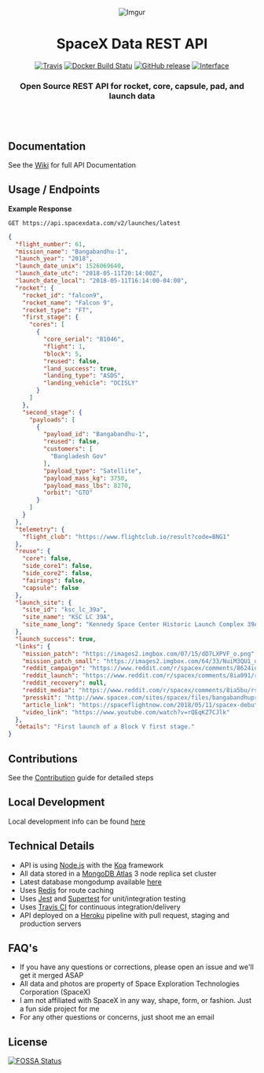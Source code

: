 <div align="center">

![Imgur](https://i.imgur.com/5JlPtsF.jpg)

# SpaceX Data REST API

[![Travis](https://img.shields.io/travis/r-spacex/SpaceX-API.svg?style=flat-square)](https://travis-ci.org/r-spacex/SpaceX-API)
[![Docker Build Statu](https://img.shields.io/docker/build/jakewmeyer/spacex-api.svg?style=flat-square)](https://hub.docker.com/r/jakewmeyer/spacex-api/)
[![GitHub release](https://img.shields.io/github/release/r-spacex/SpaceX-API.svg?style=flat-square)]()
[![Interface](https://img.shields.io/badge/interface-REST-brightgreen.svg?style=flat-square)]()

### Open Source REST API for rocket, core, capsule, pad, and launch data
<br></br>

</div>

## Documentation
See the [Wiki](https://github.com/r-spacex/SpaceX-API/wiki) for full API Documentation

## Usage / Endpoints

**Example Response**

```http
GET https://api.spacexdata.com/v2/launches/latest
```

```json
{
  "flight_number": 61,
  "mission_name": "Bangabandhu-1",
  "launch_year": "2018",
  "launch_date_unix": 1526069640,
  "launch_date_utc": "2018-05-11T20:14:00Z",
  "launch_date_local": "2018-05-11T16:14:00-04:00",
  "rocket": {
    "rocket_id": "falcon9",
    "rocket_name": "Falcon 9",
    "rocket_type": "FT",
    "first_stage": {
      "cores": [
        {
          "core_serial": "B1046",
          "flight": 1,
          "block": 5,
          "reused": false,
          "land_success": true,
          "landing_type": "ASDS",
          "landing_vehicle": "OCISLY"
        }
      ]
    },
    "second_stage": {
      "payloads": [
        {
          "payload_id": "Bangabandhu-1",
          "reused": false,
          "customers": [
            "Bangladesh Gov"
          ],
          "payload_type": "Satellite",
          "payload_mass_kg": 3750,
          "payload_mass_lbs": 8270,
          "orbit": "GTO"
        }
      ]
    }
  },
  "telemetry": {
    "flight_club": "https://www.flightclub.io/result?code=BNG1"
  },
  "reuse": {
    "core": false,
    "side_core1": false,
    "side_core2": false,
    "fairings": false,
    "capsule": false
  },
  "launch_site": {
    "site_id": "ksc_lc_39a",
    "site_name": "KSC LC 39A",
    "site_name_long": "Kennedy Space Center Historic Launch Complex 39A"
  },
  "launch_success": true,
  "links": {
    "mission_patch": "https://images2.imgbox.com/07/15/dD7LXPVF_o.png",
    "mission_patch_small": "https://images2.imgbox.com/64/33/NuiM3QU1_o.png",
    "reddit_campaign": "https://www.reddit.com/r/spacex/comments/8624iq/bangabandhu1_launch_campaign_thread/",
    "reddit_launch": "https://www.reddit.com/r/spacex/comments/8ia091/rspacex_bangabandhu1_official_launch_discussion",
    "reddit_recovery": null,
    "reddit_media": "https://www.reddit.com/r/spacex/comments/8ia5bu/rspacex_bangabandhu1_media_thread_videos_images/",
    "presskit": "http://www.spacex.com/sites/spacex/files/bangabandhupresskit51118.pdf",
    "article_link": "https://spaceflightnow.com/2018/05/11/spacex-debuts-an-improved-human-rated-model-of-the-falcon-9-rocket/",
    "video_link": "https://www.youtube.com/watch?v=rQEqKZ7CJlk"
  },
  "details": "First launch of a Block V first stage."
}
```

## Contributions
See the [Contribution](https://github.com/r-spacex/SpaceX-API/blob/master/CONTRIBUTING.md) guide for detailed steps

## Local Development
Local development info can be found [here](https://github.com/r-spacex/SpaceX-API/wiki/Local-Development)

## Technical Details
* API is using [Node.js](https://nodejs.org/en/) with the [Koa](http://koajs.com/) framework
* All data stored in a [MongoDB Atlas](https://www.mongodb.com/cloud/atlas) 3 node replica set cluster
* Latest database mongodump available [here](https://drive.google.com/drive/folders/0B2DdgKR4GR4xdk1sRGowcUZXeE0?usp=sharing)
* Uses [Redis](https://redis.io/) for route caching
* Uses [Jest](https://facebook.github.io/jest/) and [Supertest](https://github.com/visionmedia/supertest) for unit/integration testing
* Uses [Travis CI](https://travis-ci.org/) for continuous integration/delivery
* API deployed on a [Heroku](https://www.heroku.com/) pipeline with pull request, staging and production servers

## FAQ's
* If you have any questions or corrections, please open an issue and we'll get it merged ASAP
* All data and photos are property of Space Exploration Technologies Corporation (SpaceX)
* I am not affiliated with SpaceX in any way, shape, form, or fashion. Just a fun side project for me
* For any other questions or concerns, just shoot me an email

## License
[![FOSSA Status](https://app.fossa.io/api/projects/git%2Bgithub.com%2Fr-spacex%2FSpaceX-API.svg?type=large)](https://app.fossa.io/projects/git%2Bgithub.com%2Fr-spacex%2FSpaceX-API?ref=badge_large)